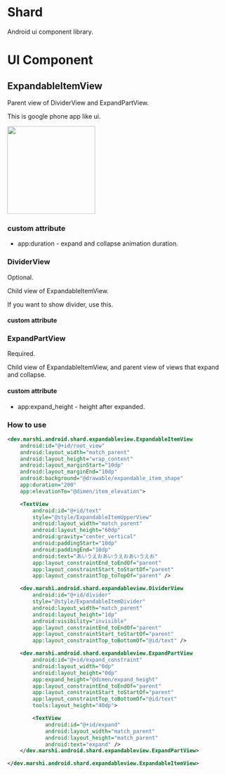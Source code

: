 # Shard
Android ui component library.

# UI Component

## ExpandableItemView

Parent view of DividerView and ExpandPartView.

This is google phone app like ui.

<img src="https://user-images.githubusercontent.com/1423942/76684762-feb6d300-6651-11ea-88b1-b97478ff19e7.gif" width="200" />

### custom attribute

* app:duration - expand and collapse animation duration.

### DividerView

Optional.

Child view of ExpandableItemView.

If you want to show divider, use this.

#### custom attribute

### ExpandPartView

Required.

Child view of ExpandableItemView, and parent view of views that expand and collapse.

#### custom attribute
* app:expand_height - height after expanded.

### How to use 
```xml
<dev.marshi.android.shard.expandableview.ExpandableItemView
    android:id="@+id/root_view"
    android:layout_width="match_parent"
    android:layout_height="wrap_content"
    android:layout_marginStart="10dp"
    android:layout_marginEnd="10dp"
    android:background="@drawable/expandable_item_shape"
    app:duration="200"
    app:elevationTo="@dimen/item_elevation">

    <TextView
        android:id="@+id/text"
        style="@style/ExpandableItemUpperView"
        android:layout_width="match_parent"
        android:layout_height="60dp"
        android:gravity="center_vertical"
        android:paddingStart="10dp"
        android:paddingEnd="10dp"
        android:text="あいうえおあいうえおあいうえお"
        app:layout_constraintEnd_toEndOf="parent"
        app:layout_constraintStart_toStartOf="parent"
        app:layout_constraintTop_toTopOf="parent" />

    <dev.marshi.android.shard.expandableview.DividerView
        android:id="@+id/divider"
        style="@style/ExpandableItemDivider"
        android:layout_width="match_parent"
        android:layout_height="1dp"
        android:visibility="invisible"
        app:layout_constraintEnd_toEndOf="parent"
        app:layout_constraintStart_toStartOf="parent"
        app:layout_constraintTop_toBottomOf="@id/text" />

    <dev.marshi.android.shard.expandableview.ExpandPartView
        android:id="@+id/expand_constraint"
        android:layout_width="0dp"
        android:layout_height="0dp"
        app:expand_height="@dimen/expand_height"
        app:layout_constraintEnd_toEndOf="parent"
        app:layout_constraintStart_toStartOf="parent"
        app:layout_constraintTop_toBottomOf="@id/text"
        tools:layout_height="40dp">

        <TextView
            android:id="@+id/expand"
            android:layout_width="match_parent"
            android:layout_height="match_parent"
            android:text="expand" />
    </dev.marshi.android.shard.expandableview.ExpandPartView>

</dev.marshi.android.shard.expandableview.ExpandableItemView>
```
